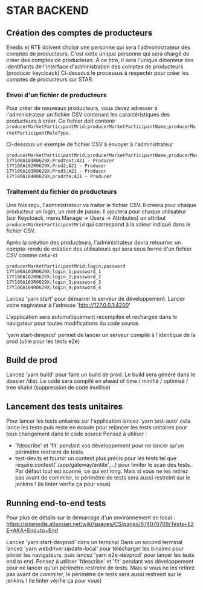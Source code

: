 # STAR BACKEND


## Création des comptes de producteurs
Enedis et RTE doivent choisir une personne qui sera l'admoinistrateur des comptes de producteurs.
C'est cette unique personne qui sera chargé de créer des comptes de producteurs. À ce titre, il sera l'unique détenteur des identifiants de l'interface d'administration des comptes de producteurs (producer keycloack)
Ci-dessous le processus à respecter pour créer les comptes de producteurs sur STAR.

### Envoi d'un fichier de producteurs
Pour créer de nouveaux producteurs, vous devez adresser à l'administrateur un fichier CSV contenant les caractéristiques des producteurs à créer.
Ce fichier doit contenir `producerMarketParticipantMrid;producerMarketParticipantName;producerMarketParticipantRoleType`.

Ci-dessous un exemple de fichier CSV à envoyer à l'administrateur 

```
producerMarketParticipantMrid;producerMarketParticipantName;producerMarketParticipantRoleType
17Y100A101R0629X;Prodtest;A21 - Producer
17Y100A102R0629X;Prod2;A21 - Producer
17Y100A103R0629X;Prod3;A21 - Producer
17Y100A104R0629X;prodrte;A21 - Producer
```

### Traitement du fichier de producteurs
Une fois reçu, l'administrateur va traiter le fichier CSV.
Il créera pour chaque producteur un login, un mot de passe.
Il ajoutera pour chaque utilisateur (sur Keycloack, menu Manage -> Users -> Attributes) un attribut ` producerMarketParticipantMrid`
qui correspond à la valeur indiqué dans le fichier CSV.

Après la création des producteurs, l'administrateur devra retourner un compte-rendu de création des utilisateurs qui sera sous forme d'un fichier CSV comme celui-ci

```
producerMarketParticipantMrid;login;password
17Y100A101R0629X;login_1;password_1
17Y100A102R0629X;login_2;password_2
17Y100A103R0629X;login_3;password_3
17Y100A104R0629X;login_4;password_4
```

Lancez 'yarn start' pour démarrer le serveur de développement.
Lancer votre nagivateur à l'adresse 'http://127.0.0.1:4200'

L'application sera automatiquement recompilée et rechargée dans le navigateur pour toutes modifications du code source.

'yarn start-devprod' permet de lancer un serveur compilé à l'identique de la prod (utile pour les tests e2e)

## Build de prod

Lancez 'yarn build' pour faire un build de prod. Le build sera généré dans le dossier /dist.
Le code sera compilé en ahead of time / minifié / optimisé / tree shaké (suppression de code inutilisé)

## Lancement des tests unitaires

Pour lancer les tests unitaires sur l'application lancez 'yarn test-auto' cela lance les tests puis reste en écoute pour relancer les tests unitaires pour tous changement dans le code source
Pensez à utiliser :
* 'fdescribe' et 'fit' pendant vos développement pour ne lancer qu'un périmètre restreint de tests.
* test-dev.ts et fournir un context plus précis pour les tests tel que require.context('./app/gateway/entite',...) pour limiter le scan des tests. Par défaut tout est scanné, ce qui est long.
Mais si vous ne les retirez pas avant de commiter, le périmètre de tests sera aussi restreint sur le jenkins !
(le linter vérifie ça pour vous)

## Running end-to-end tests

Pour plus de détails sur le démarrage d'un environnement en local : https://sixenedis.atlassian.net/wiki/spaces/CS/pages/674070709/Tests+E2E+AKA+End+to+End

Lancez 'yarn start-devprod' dans un terminal
Dans un second terminal lancez 'yarn webdriver:update-local' pour télécharger les binaires pour piloter les navigateurs, puis lancez 'yarn e2e-devprod' pour lancer les tests end to end.
Pensez à utiliser 'fdescribe' et 'fit' pendant vos développement pour ne lancer qu'un périmètre restreint de tests.
Mais si vous ne les retirez pas avant de commiter, le périmètre de tests sera aussi restreint sur le jenkins !
(le linter vérifie ça pour vous)
 